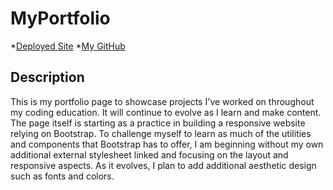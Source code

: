 # MyPortfolio
*[Deployed Site](https://segh.github.io)
*[My GitHub](https://github.com/SEGH)
## Description
This is my portfolio page to showcase projects I've worked on throughout my coding education. It will continue to evolve as I learn and make content. The page itself is starting as a practice in building a responsive website relying on Bootstrap. To challenge myself to learn as much of the utilities and components that Bootstrap has to offer, I am beginning without my own additional external stylesheet linked and focusing on the layout and responsive aspects. As it evolves, I plan to add additional aesthetic design such as fonts and colors.